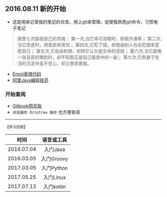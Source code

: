 ## 2016.08.11 新的开始
- 这是用来记录我的笔记的仓库，用上git来管理，促使我熟悉git命令，习惯电子笔记

> 我曾七次鄙视自己的灵魂：
> 第一次,当它本可进取时，却故作谦卑；
> 第二次,当它空虚时，用爱欲来填充； 
> 第四次,它犯了错，却借由别人也会犯错来宽慰自己；
> 第五次,它自由软弱，却把它认为是生命的坚韧；
> 第六次,当它鄙夷一张丑恶的嘴脸时，却不知那正是自己面具中的一副；
> 第七次,它侧身于生活的污泥中虽不甘心，却又畏首畏尾。

- [Emoji表情代码](https://github.com/Kuangcp/Notes/blob/master/ConfigFiles/emojis.md)
- [阿里Java编程规范](https://github.com/Kuangcp/Notes/blob/master/Java/%E9%98%BF%E9%87%8C%E5%B7%B4%E5%B7%B4java%E8%A7%84%E8%8C%832017-02-09.md)

### 开始查阅
- [Gitbook网页版](https://kuangcp.gitbooks.io/notes/)
- `浏览器的 Octotree 插件` 也方便查阅

**************

`【学习历程】`

|     时间     |  语言或工具   |
| :--------: | :------: |
| 2016.07.04 |  入门Java  |
| 2016.03.05 | 入门Groovy |
| 2017.03.05 | 入门Python |
| 2017.05.25 | 入门Linux  |
| 2017.07.13 | 入门kotlin |


